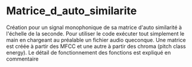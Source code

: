 # Matrice_d_auto_similarite
Création pour un signal monophonique de sa matrice d'auto similarité à l'échelle de la seconde.
Pour utiliser le code exécuter tout simplement le main en chargeant au préalable un fichier audio queconque. Une matrice est créée à partir des MFCC et une autre à partir des chroma (pitch class energy).
Le détail de fonctionnement des fonctions est expliqué en commentaire
